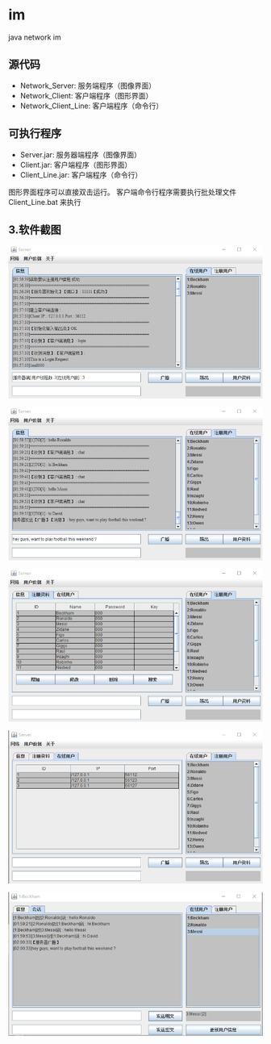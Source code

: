 # im
java network im

## 源代码
* Network_Server: 服务端程序（图像界面）
* Network_Client: 客户端程序（图形界面）
* Network_Client_Line: 客户端程序（命令行）

## 可执行程序
* Server.jar: 服务器端程序（图像界面）
* Client.jar: 客户端程序（图形界面）
* Client_Line.jar: 客户端程序（命令行）

图形界面程序可以直接双击运行。
客户端命令行程序需要执行批处理文件 Client_Line.bat 来执行

## 3.软件截图

![image](https://github.com/gaohaoning/im/blob/master/static/server1.png)

![image](https://github.com/gaohaoning/im/blob/master/static/server2.png)

![image](https://github.com/gaohaoning/im/blob/master/static/server3.png)

![image](https://github.com/gaohaoning/im/blob/master/static/server4.png)

![image](https://github.com/gaohaoning/im/blob/master/static/client.png)

